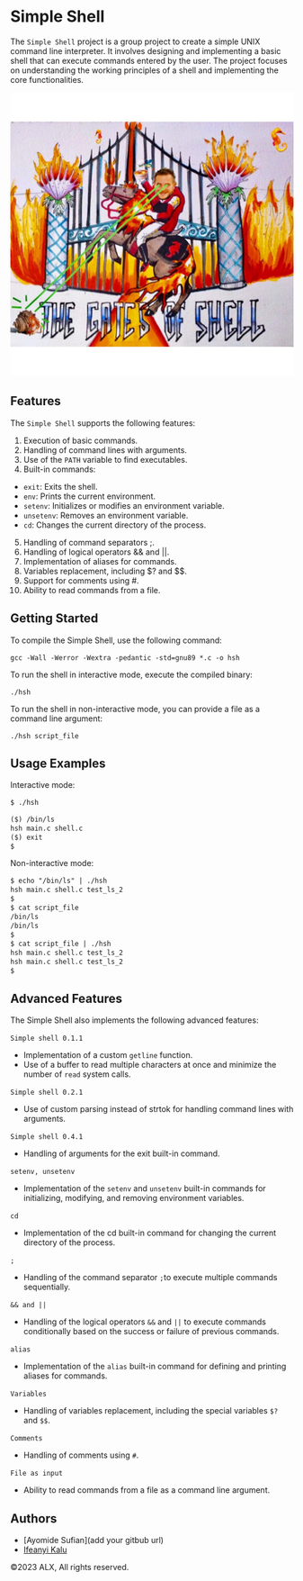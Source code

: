 
# Simple Shell

The `Simple Shell` project is a group project to create a simple UNIX command line interpreter. It involves designing and implementing a basic shell that can execute commands entered by the user. The project focuses on understanding the working principles of a shell and implementing the core functionalities.

![Cover Photo](shell.jpeg)

## Features
The `Simple Shell` supports the following features:

1. Execution of basic commands.
2. Handling of command lines with arguments.
3. Use of the `PATH` variable to find executables.
4. Built-in commands:
- `exit`: Exits the shell.
- `env`: Prints the current environment.
- `setenv`: Initializes or modifies an environment variable.
- `unsetenv`: Removes an environment variable.
- `cd`: Changes the current directory of the process.
5. Handling of command separators ;.
6. Handling of logical operators && and ||.
7. Implementation of aliases for commands.
8. Variables replacement, including $? and $$.
9. Support for comments using #.
10. Ability to read commands from a file.

## Getting Started
To compile the Simple Shell, use the following command:

```
gcc -Wall -Werror -Wextra -pedantic -std=gnu89 *.c -o hsh
```

To run the shell in interactive mode, execute the compiled binary:

```
./hsh
```

To run the shell in non-interactive mode, you can provide a file as a command line argument:

```
./hsh script_file
```

## Usage Examples
Interactive mode:

```
$ ./hsh
```

```
($) /bin/ls
hsh main.c shell.c
($) exit
$
```

Non-interactive mode:

```
$ echo "/bin/ls" | ./hsh
hsh main.c shell.c test_ls_2
$
$ cat script_file
/bin/ls
/bin/ls
$
$ cat script_file | ./hsh
hsh main.c shell.c test_ls_2
hsh main.c shell.c test_ls_2
$
```

## Advanced Features

The Simple Shell also implements the following advanced features:

`Simple shell 0.1.1`
- Implementation of a custom `getline` function.
- Use of a buffer to read multiple characters at once and minimize the number of `read` system calls.

`Simple shell 0.2.1`
- Use of custom parsing instead of strtok for handling command lines with arguments.

`Simple shell 0.4.1`
- Handling of arguments for the exit built-in command.

`setenv, unsetenv`
- Implementation of the `setenv` and `unsetenv` built-in commands for initializing, modifying, and removing environment variables.

`cd`
- Implementation of the cd built-in command for changing the current directory of the process.

`;`
- Handling of the command separator `;`to execute multiple commands sequentially.

`&& and ||`
- Handling of the logical operators `&&` and `||` to execute commands conditionally based on the success or failure of previous commands.

`alias`
- Implementation of the `alias` built-in command for defining and printing aliases for commands.

`Variables`
- Handling of variables replacement, including the special variables `$?` and `$$`.

`Comments`
- Handling of comments using `#`.

`File as input`
- Ability to read commands from a file as a command line argument.

## Authors
- [Ayomide Sufian](add your gitbub url)
- [Ifeanyi Kalu](htts://github.com/fazzy13)

©2023 ALX, All rights reserved.

